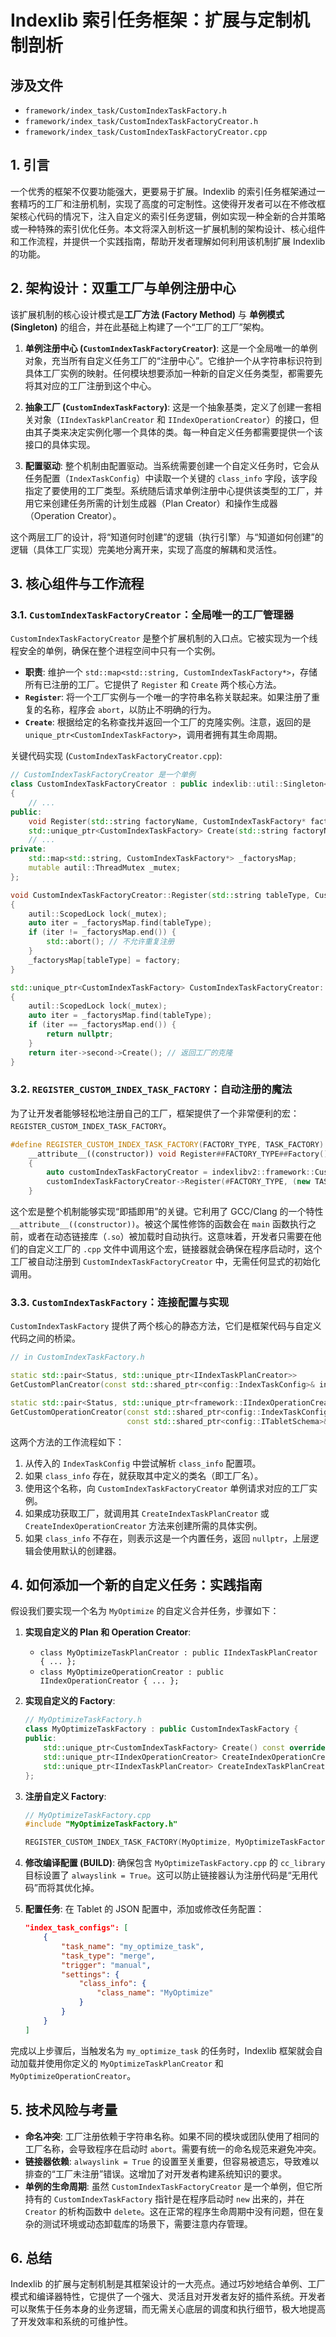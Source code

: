 # Indexlib 索引任务框架：扩展与定制机制剖析

## 涉及文件

- `framework/index_task/CustomIndexTaskFactory.h`
- `framework/index_task/CustomIndexTaskFactoryCreator.h`
- `framework/index_task/CustomIndexTaskFactoryCreator.cpp`

## 1. 引言

一个优秀的框架不仅要功能强大，更要易于扩展。Indexlib 的索引任务框架通过一套精巧的工厂和注册机制，实现了高度的可定制性。这使得开发者可以在不修改框架核心代码的情况下，注入自定义的索引任务逻辑，例如实现一种全新的合并策略或一种特殊的索引优化任务。本文将深入剖析这一扩展机制的架构设计、核心组件和工作流程，并提供一个实践指南，帮助开发者理解如何利用该机制扩展 Indexlib 的功能。

## 2. 架构设计：双重工厂与单例注册中心

该扩展机制的核心设计模式是**工厂方法 (Factory Method)** 与 **单例模式 (Singleton)** 的组合，并在此基础上构建了一个“工厂的工厂”架构。

1.  **单例注册中心 (`CustomIndexTaskFactoryCreator`)**: 这是一个全局唯一的单例对象，充当所有自定义任务工厂的“注册中心”。它维护一个从字符串标识符到具体工厂实例的映射。任何模块想要添加一种新的自定义任务类型，都需要先将其对应的工厂注册到这个中心。

2.  **抽象工厂 (`CustomIndexTaskFactory`)**: 这是一个抽象基类，定义了创建一套相关对象（`IIndexTaskPlanCreator` 和 `IIndexOperationCreator`）的接口，但由其子类来决定实例化哪一个具体的类。每一种自定义任务都需要提供一个该接口的具体实现。

3.  **配置驱动**: 整个机制由配置驱动。当系统需要创建一个自定义任务时，它会从任务配置（`IndexTaskConfig`）中读取一个关键的 `class_info` 字段，该字段指定了要使用的工厂类型。系统随后请求单例注册中心提供该类型的工厂，并用它来创建任务所需的计划生成器（Plan Creator）和操作生成器（Operation Creator）。

这个两层工厂的设计，将“知道何时创建”的逻辑（执行引擎）与“知道如何创建”的逻辑（具体工厂实现）完美地分离开来，实现了高度的解耦和灵活性。

## 3. 核心组件与工作流程

### 3.1. `CustomIndexTaskFactoryCreator`：全局唯一的工厂管理器

`CustomIndexTaskFactoryCreator` 是整个扩展机制的入口点。它被实现为一个线程安全的单例，确保在整个进程空间中只有一个实例。

-   **职责**: 维护一个 `std::map<std::string, CustomIndexTaskFactory*>`，存储所有已注册的工厂。它提供了 `Register` 和 `Create` 两个核心方法。
-   **`Register`**: 将一个工厂实例与一个唯一的字符串名称关联起来。如果注册了重复的名称，程序会 `abort`，以防止不明确的行为。
-   **`Create`**: 根据给定的名称查找并返回一个工厂的克隆实例。注意，返回的是 `unique_ptr<CustomIndexTaskFactory>`，调用者拥有其生命周期。

关键代码实现 (`CustomIndexTaskFactoryCreator.cpp`):

```cpp
// CustomIndexTaskFactoryCreator 是一个单例
class CustomIndexTaskFactoryCreator : public indexlib::util::Singleton<CustomIndexTaskFactoryCreator>
{
    // ...
public:
    void Register(std::string factoryName, CustomIndexTaskFactory* factory);
    std::unique_ptr<CustomIndexTaskFactory> Create(std::string factoryName) const;
    // ...
private:
    std::map<std::string, CustomIndexTaskFactory*> _factorysMap;
    mutable autil::ThreadMutex _mutex;
};

void CustomIndexTaskFactoryCreator::Register(std::string tableType, CustomIndexTaskFactory* factory)
{
    autil::ScopedLock lock(_mutex);
    auto iter = _factorysMap.find(tableType);
    if (iter != _factorysMap.end()) {
        std::abort(); // 不允许重复注册
    }
    _factorysMap[tableType] = factory;
}

std::unique_ptr<CustomIndexTaskFactory> CustomIndexTaskFactoryCreator::Create(std::string tableType) const
{
    autil::ScopedLock lock(_mutex);
    auto iter = _factorysMap.find(tableType);
    if (iter == _factorysMap.end()) {
        return nullptr;
    }
    return iter->second->Create(); // 返回工厂的克隆
}
```

### 3.2. `REGISTER_CUSTOM_INDEX_TASK_FACTORY`：自动注册的魔法

为了让开发者能够轻松地注册自己的工厂，框架提供了一个非常便利的宏：`REGISTER_CUSTOM_INDEX_TASK_FACTORY`。

```cpp
#define REGISTER_CUSTOM_INDEX_TASK_FACTORY(FACTORY_TYPE, TASK_FACTORY)                                                 \
    __attribute__((constructor)) void Register##FACTORY_TYPE##Factory()                                                \
    {                                                                                                                  \
        auto customIndexTaskFactoryCreator = indexlibv2::framework::CustomIndexTaskFactoryCreator::GetInstance();      \
        customIndexTaskFactoryCreator->Register(#FACTORY_TYPE, (new TASK_FACTORY));                                    \
    }
```

这个宏是整个机制能够实现“即插即用”的关键。它利用了 GCC/Clang 的一个特性 `__attribute__((constructor))`。被这个属性修饰的函数会在 `main` 函数执行之前，或者在动态链接库（`.so`）被加载时自动执行。这意味着，开发者只需要在他们的自定义工厂的 `.cpp` 文件中调用这个宏，链接器就会确保在程序启动时，这个工厂被自动注册到 `CustomIndexTaskFactoryCreator` 中，无需任何显式的初始化调用。

### 3.3. `CustomIndexTaskFactory`：连接配置与实现

`CustomIndexTaskFactory` 提供了两个核心的静态方法，它们是框架代码与自定义代码之间的桥梁。

```cpp
// in CustomIndexTaskFactory.h

static std::pair<Status, std::unique_ptr<IIndexTaskPlanCreator>>
GetCustomPlanCreator(const std::shared_ptr<config::IndexTaskConfig>& indexTaskConfig);

static std::pair<Status, std::unique_ptr<framework::IIndexOperationCreator>>
GetCustomOperationCreator(const std::shared_ptr<config::IndexTaskConfig>& indexTaskConfig,
                          const std::shared_ptr<config::ITabletSchema>& schema);
```

这两个方法的工作流程如下：

1.  从传入的 `IndexTaskConfig` 中尝试解析 `class_info` 配置项。
2.  如果 `class_info` 存在，就获取其中定义的类名（即工厂名）。
3.  使用这个名称，向 `CustomIndexTaskFactoryCreator` 单例请求对应的工厂实例。
4.  如果成功获取工厂，就调用其 `CreateIndexTaskPlanCreator` 或 `CreateIndexOperationCreator` 方法来创建所需的具体实例。
5.  如果 `class_info` 不存在，则表示这是一个内置任务，返回 `nullptr`，上层逻辑会使用默认的创建器。

## 4. 如何添加一个新的自定义任务：实践指南

假设我们要实现一个名为 `MyOptimize` 的自定义合并任务，步骤如下：

1.  **实现自定义的 Plan 和 Operation Creator**: 
    -   `class MyOptimizeTaskPlanCreator : public IIndexTaskPlanCreator { ... };`
    -   `class MyOptimizeOperationCreator : public IIndexOperationCreator { ... };`

2.  **实现自定义的 Factory**:

    ```cpp
    // MyOptimizeTaskFactory.h
    class MyOptimizeTaskFactory : public CustomIndexTaskFactory {
    public:
        std::unique_ptr<CustomIndexTaskFactory> Create() const override { return std::make_unique<MyOptimizeTaskFactory>(*this); }
        std::unique_ptr<IIndexOperationCreator> CreateIndexOperationCreator(...) override { return std::make_unique<MyOptimizeOperationCreator>(); }
        std::unique_ptr<IIndexTaskPlanCreator> CreateIndexTaskPlanCreator() override { return std::make_unique<MyOptimizeTaskPlanCreator>(); }
    };
    ```

3.  **注册自定义 Factory**:

    ```cpp
    // MyOptimizeTaskFactory.cpp
    #include "MyOptimizeTaskFactory.h"

    REGISTER_CUSTOM_INDEX_TASK_FACTORY(MyOptimize, MyOptimizeTaskFactory);
    ```

4.  **修改编译配置 (BUILD)**: 确保包含 `MyOptimizeTaskFactory.cpp` 的 `cc_library` 目标设置了 `alwayslink = True`。这可以防止链接器认为注册代码是“无用代码”而将其优化掉。

5.  **配置任务**: 在 Tablet 的 JSON 配置中，添加或修改任务配置：

    ```json
    "index_task_configs": [
        {
            "task_name": "my_optimize_task",
            "task_type": "merge",
            "trigger": "manual",
            "settings": {
                "class_info": {
                    "class_name": "MyOptimize"
                }
            }
        }
    ]
    ```

完成以上步骤后，当触发名为 `my_optimize_task` 的任务时，Indexlib 框架就会自动加载并使用你定义的 `MyOptimizeTaskPlanCreator` 和 `MyOptimizeOperationCreator`。

## 5. 技术风险与考量

-   **命名冲突**: 工厂注册依赖于字符串名称。如果不同的模块或团队使用了相同的工厂名称，会导致程序在启动时 `abort`。需要有统一的命名规范来避免冲突。
-   **链接器依赖**: `alwayslink = True` 的设置至关重要，但容易被遗忘，导致难以排查的“工厂未注册”错误。这增加了对开发者构建系统知识的要求。
-   **单例的生命周期**: 虽然 `CustomIndexTaskFactoryCreator` 是一个单例，但它所持有的 `CustomIndexTaskFactory` 指针是在程序启动时 `new` 出来的，并在 `Creator` 的析构函数中 `delete`。这在正常的程序生命周期中没有问题，但在复杂的测试环境或动态卸载库的场景下，需要注意内存管理。

## 6. 总结

Indexlib 的扩展与定制机制是其框架设计的一大亮点。通过巧妙地结合单例、工厂模式和编译器特性，它提供了一个强大、灵活且对开发者友好的插件系统。开发者可以聚焦于任务本身的业务逻辑，而无需关心底层的调度和执行细节，极大地提高了开发效率和系统的可维护性。
